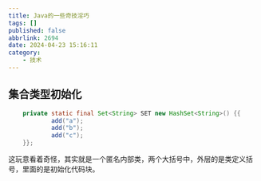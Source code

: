 ```yaml
---
title: Java的一些奇技淫巧
tags: []
published: false
abbrlink: 2694
date: 2024-04-23 15:16:11
category:
	- 技术
---
```

## 集合类型初始化

```java
    private static final Set<String> SET new HashSet<String>() {{
            add("a");
            add("b");
            add("c");
    }};
```

这玩意看着奇怪，其实就是一个匿名内部类，两个大括号中，外层的是类定义括号，里面的是初始化代码块。

## 